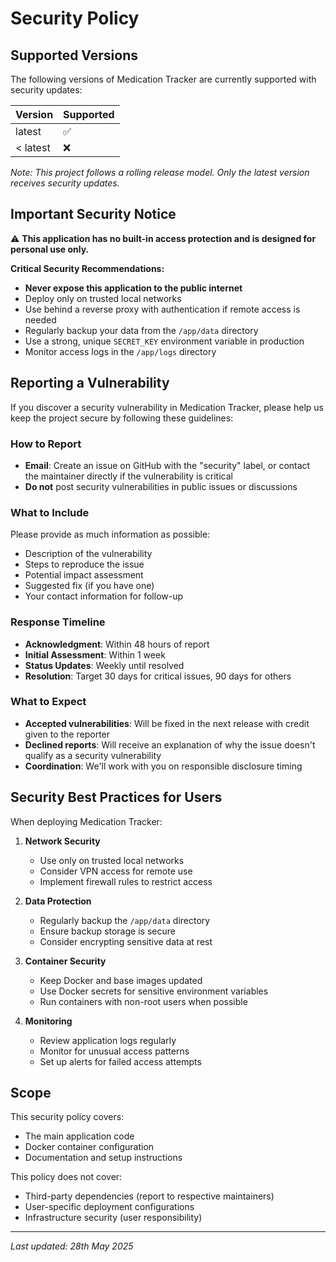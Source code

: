 # Security Policy

## Supported Versions

The following versions of Medication Tracker are currently supported with security updates:

| Version    | Supported          |
| ---------- | ------------------ |
| latest     | :white_check_mark: |
| < latest   | :x:                |

*Note: This project follows a rolling release model. Only the latest version receives security updates.*

## Important Security Notice

⚠️ **This application has no built-in access protection and is designed for personal use only.**

**Critical Security Recommendations:**
- **Never expose this application to the public internet**
- Deploy only on trusted local networks
- Use behind a reverse proxy with authentication if remote access is needed
- Regularly backup your data from the `/app/data` directory
- Use a strong, unique `SECRET_KEY` environment variable in production
- Monitor access logs in the `/app/logs` directory

## Reporting a Vulnerability

If you discover a security vulnerability in Medication Tracker, please help us keep the project secure by following these guidelines:

### How to Report
- **Email**: Create an issue on GitHub with the "security" label, or contact the maintainer directly if the vulnerability is critical
- **Do not** post security vulnerabilities in public issues or discussions

### What to Include
Please provide as much information as possible:
- Description of the vulnerability
- Steps to reproduce the issue
- Potential impact assessment
- Suggested fix (if you have one)
- Your contact information for follow-up

### Response Timeline
- **Acknowledgment**: Within 48 hours of report
- **Initial Assessment**: Within 1 week
- **Status Updates**: Weekly until resolved
- **Resolution**: Target 30 days for critical issues, 90 days for others

### What to Expect
- **Accepted vulnerabilities**: Will be fixed in the next release with credit given to the reporter
- **Declined reports**: Will receive an explanation of why the issue doesn't qualify as a security vulnerability
- **Coordination**: We'll work with you on responsible disclosure timing

## Security Best Practices for Users

When deploying Medication Tracker:

1. **Network Security**
   - Use only on trusted local networks
   - Consider VPN access for remote use
   - Implement firewall rules to restrict access

2. **Data Protection**
   - Regularly backup the `/app/data` directory
   - Ensure backup storage is secure
   - Consider encrypting sensitive data at rest

3. **Container Security**
   - Keep Docker and base images updated
   - Use Docker secrets for sensitive environment variables
   - Run containers with non-root users when possible

4. **Monitoring**
   - Review application logs regularly
   - Monitor for unusual access patterns
   - Set up alerts for failed access attempts

## Scope

This security policy covers:
- The main application code
- Docker container configuration
- Documentation and setup instructions

This policy does not cover:
- Third-party dependencies (report to respective maintainers)
- User-specific deployment configurations
- Infrastructure security (user responsibility)

---

*Last updated: 28th May 2025*
